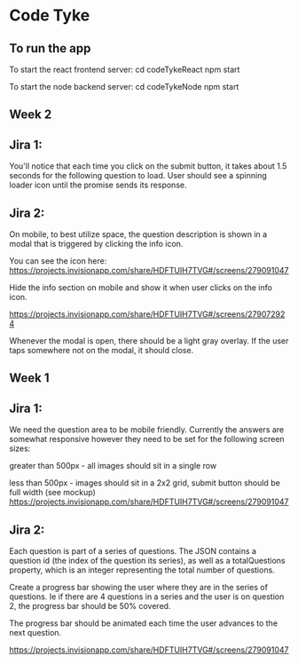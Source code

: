 # Code Tyke


## To run the app

To start the react frontend server:
cd codeTykeReact
npm start

To start the node backend server:
cd codeTykeNode
npm start


## Week 2

## Jira 1:

You'll notice that each time you click on the submit button, it takes about 1.5 seconds for the following question to load. User should see a spinning loader icon until the promise sends its response.

## Jira 2:

On mobile, to best utilize space, the question description is shown in a modal that is triggered by clicking the info icon.

You can see the icon here: https://projects.invisionapp.com/share/HDFTUIH7TVG#/screens/279091047

Hide the info section on mobile and show it when user clicks on the info icon.

https://projects.invisionapp.com/share/HDFTUIH7TVG#/screens/279072924

Whenever the modal is open, there should be a light gray overlay. If the user taps somewhere not on the modal, it should close.


## Week 1

## Jira 1:

We need the question area to be mobile friendly. Currently the answers are somewhat responsive however they need to be set for the following screen sizes:

greater than 500px - all images should sit in a single row


less than 500px - images should sit in a 2x2 grid, submit button should be full width (see mockup)
https://projects.invisionapp.com/share/HDFTUIH7TVG#/screens/279091047


## Jira 2:

Each question is part of a series of questions. The JSON contains a question id (the index of the question its series), as well as a totalQuestions property, which is an integer representing the total number of questions.

Create a progress bar showing the user where they are in the series of questions. Ie if there are 4 questions in a series and the user is on question  2, the progress bar should be 50% covered.

The progress bar should be animated each time the user advances to the next question.

https://projects.invisionapp.com/share/HDFTUIH7TVG#/screens/279091047

